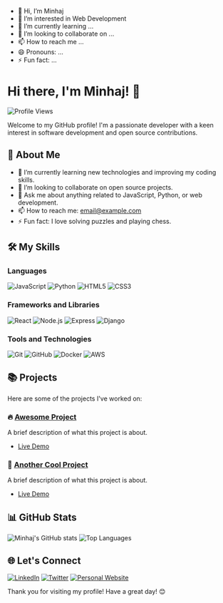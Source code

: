 - 👋 Hi, I’m Minhaj
- 👀 I’m interested in Web Development
- 🌱 I’m currently learning ...
- 💞️ I’m looking to collaborate on ...
- 📫 How to reach me ...
- 😄 Pronouns: ...
- ⚡ Fun fact: ...

# Hi there, I'm Minhaj! 👋

![Profile Views](https://komarev.com/ghpvc/?username=Minhaj414&color=blueviolet)

Welcome to my GitHub profile! I'm a passionate developer with a keen interest in software development and open source contributions.

## 🚀 About Me

- 🌱 I’m currently learning new technologies and improving my coding skills.
- 👯 I’m looking to collaborate on open source projects.
- 💬 Ask me about anything related to JavaScript, Python, or web development.
- 📫 How to reach me: [email@example.com](mailto:email@example.com)
- ⚡ Fun fact: I love solving puzzles and playing chess.

## 🛠 My Skills

### Languages

![JavaScript](https://img.shields.io/badge/-JavaScript-black?style=flat-square&logo=javascript)
![Python](https://img.shields.io/badge/-Python-black?style=flat-square&logo=python)
![HTML5](https://img.shields.io/badge/-HTML5-black?style=flat-square&logo=html5)
![CSS3](https://img.shields.io/badge/-CSS3-black?style=flat-square&logo=css3)

### Frameworks and Libraries

![React](https://img.shields.io/badge/-React-black?style=flat-square&logo=react)
![Node.js](https://img.shields.io/badge/-Node.js-black?style=flat-square&logo=node.js)
![Express](https://img.shields.io/badge/-Express-black?style=flat-square&logo=express)
![Django](https://img.shields.io/badge/-Django-black?style=flat-square&logo=django)

### Tools and Technologies

![Git](https://img.shields.io/badge/-Git-black?style=flat-square&logo=git)
![GitHub](https://img.shields.io/badge/-GitHub-black?style=flat-square&logo=github)
![Docker](https://img.shields.io/badge/-Docker-black?style=flat-square&logo=docker)
![AWS](https://img.shields.io/badge/-AWS-black?style=flat-square&logo=amazon-aws)

## 📚 Projects

Here are some of the projects I've worked on:

### 🔥 [Awesome Project](https://github.com/Minhaj414/awesome-project)

A brief description of what this project is about.
- [Live Demo](https://awesome-project-demo.com)

### 🌟 [Another Cool Project](https://github.com/Minhaj414/another-cool-project)

A brief description of what this project is about.
- [Live Demo](https://another-cool-project-demo.com)

## 📊 GitHub Stats

![Minhaj's GitHub stats](https://github-readme-stats.vercel.app/api?username=Minhaj414&show_icons=true&theme=radical)
![Top Languages](https://github-readme-stats.vercel.app/api/top-langs/?username=Minhaj414&layout=compact&theme=radical)

## 🌐 Let's Connect

[![LinkedIn](https://img.shields.io/badge/-LinkedIn-black?style=flat-square&logo=linkedin)](https://www.linkedin.com/in/Minhaj414)
[![Twitter](https://img.shields.io/badge/-Twitter-black?style=flat-square&logo=twitter)](https://twitter.com/Minhaj414)
[![Personal Website](https://img.shields.io/badge/-Website-black?style=flat-square&logo=google-chrome)](https://minhaj414.com)

Thank you for visiting my profile! Have a great day! 😊
<!---
Minhaj414/Minhaj414 is a ✨ special ✨ repository because its `README.md` (this file) appears on your GitHub profile.
You can click the Preview link to take a look at your changes.
--->
